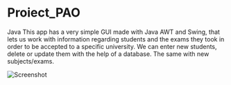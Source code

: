 # Proiect_PAO
Java
This app has a very simple GUI made with Java AWT and Swing, that lets us work with information regarding students and the exams they took in order to 
be accepted to a specific university. We can enter new students, delete or update them with the help of a database. The same with new subjects/exams. 

![Screenshot](1.jpg)
